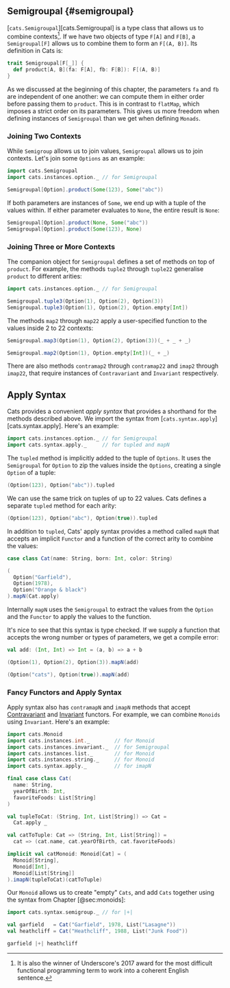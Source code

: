 ## Semigroupal {#semigroupal}

[`cats.Semigroupal`][cats.Semigroupal] is a type class that
allows us to combine contexts[^semigroupal-name].
If we have two objects of type `F[A]` and `F[B]`,
a `Semigroupal[F]` allows us to combine them to form an `F[(A, B)]`.
Its definition in Cats is:

```scala
trait Semigroupal[F[_]] {
  def product[A, B](fa: F[A], fb: F[B]): F[(A, B)]
}
```

As we discussed at the beginning of this chapter,
the parameters `fa` and `fb` are independent of one another:
we can compute them in either order before passing them to `product`.
This is in contrast to `flatMap`,
which imposes a strict order on its parameters.
This gives us more freedom when defining
instances of `Semigroupal` than we get when defining `Monads`.

[^semigroupal-name]: It
is also the winner of Underscore's 2017 award for
the most difficult functional programming term
to work into a coherent English sentence.

### Joining Two Contexts

While `Semigroup` allows us to join values,
`Semigroupal` allows us to join contexts.
Let's join some `Options` as an example:

```scala mdoc:silent
import cats.Semigroupal
import cats.instances.option._ // for Semigroupal
```

```scala mdoc
Semigroupal[Option].product(Some(123), Some("abc"))
```

If both parameters are instances of `Some`,
we end up with a tuple of the values within.
If either parameter evaluates to `None`,
the entire result is `None`:

```scala mdoc
Semigroupal[Option].product(None, Some("abc"))
Semigroupal[Option].product(Some(123), None)
```

### Joining Three or More Contexts

The companion object for `Semigroupal` defines
a set of methods on top of `product`.
For example, the methods `tuple2` through `tuple22`
generalise `product` to different arities:

```scala mdoc:silent
import cats.instances.option._ // for Semigroupal
```

```scala mdoc
Semigroupal.tuple3(Option(1), Option(2), Option(3))
Semigroupal.tuple3(Option(1), Option(2), Option.empty[Int])
```

The methods `map2` through `map22`
apply a user-specified function
to the values inside 2 to 22 contexts:

```scala mdoc
Semigroupal.map3(Option(1), Option(2), Option(3))(_ + _ + _)

Semigroupal.map2(Option(1), Option.empty[Int])(_ + _)
```

There are also methods `contramap2` through `contramap22`
and `imap2` through `imap22`,
that require instances of `Contravariant` and `Invariant` respectively.

<!--
### Semigroupal Laws

There is only one law for `Semigroupal`:
the `product` method must be associative:

```scala
product(a, product(b, c)) == product(product(a, b), c)
```
-->

## Apply Syntax

Cats provides a convenient *apply syntax*
that provides a shorthand for the methods described above.
We import the syntax from [`cats.syntax.apply`][cats.syntax.apply].
Here's an example:

```scala mdoc:silent
import cats.instances.option._ // for Semigroupal
import cats.syntax.apply._     // for tupled and mapN
```

The `tupled` method is implicitly added to the tuple of `Options`.
It uses the `Semigroupal` for `Option` to zip the values inside the
`Options`, creating a single `Option` of a tuple:

```scala mdoc
(Option(123), Option("abc")).tupled
```

We can use the same trick on tuples of up to 22 values.
Cats defines a separate `tupled` method for each arity:

```scala mdoc
(Option(123), Option("abc"), Option(true)).tupled
```

In addition to `tupled`, Cats' apply syntax provides
a method called `mapN` that accepts an implicit `Functor`
and a function of the correct arity to combine the values:

```scala mdoc:silent
case class Cat(name: String, born: Int, color: String)
```

```scala mdoc
(
  Option("Garfield"),
  Option(1978),
  Option("Orange & black")
).mapN(Cat.apply)
```

Internally `mapN` uses the `Semigroupal`
to extract the values from the `Option`
and the `Functor` to apply the values to the function.

It's nice to see that this syntax is type checked.
If we supply a function that
accepts the wrong number or types of parameters,
we get a compile error:

```scala mdoc
val add: (Int, Int) => Int = (a, b) => a + b
```

```scala mdoc:fail
(Option(1), Option(2), Option(3)).mapN(add)
```

```scala mdoc:fail
(Option("cats"), Option(true)).mapN(add)
```

### Fancy Functors and Apply Syntax

Apply syntax also has `contramapN` and `imapN` methods
that accept [Contravariant](#contravariant)
and [Invariant](#invariant) functors.
For example, we can combine `Monoids` using `Invariant`.
Here's an example:

```scala mdoc:silent:reset-object
import cats.Monoid
import cats.instances.int._        // for Monoid
import cats.instances.invariant._  // for Semigroupal
import cats.instances.list._       // for Monoid
import cats.instances.string._     // for Monoid
import cats.syntax.apply._         // for imapN

final case class Cat(
  name: String,
  yearOfBirth: Int,
  favoriteFoods: List[String]
)

val tupleToCat: (String, Int, List[String]) => Cat =
  Cat.apply _

val catToTuple: Cat => (String, Int, List[String]) =
  cat => (cat.name, cat.yearOfBirth, cat.favoriteFoods)

implicit val catMonoid: Monoid[Cat] = (
  Monoid[String],
  Monoid[Int],
  Monoid[List[String]]
).imapN(tupleToCat)(catToTuple)
```

Our `Monoid` allows us to create "empty" `Cats`,
and add `Cats` together using the syntax from Chapter [@sec:monoids]:

```scala mdoc:silent
import cats.syntax.semigroup._ // for |+|

val garfield   = Cat("Garfield", 1978, List("Lasagne"))
val heathcliff = Cat("Heathcliff", 1988, List("Junk Food"))
```

```scala mdoc
garfield |+| heathcliff
```
